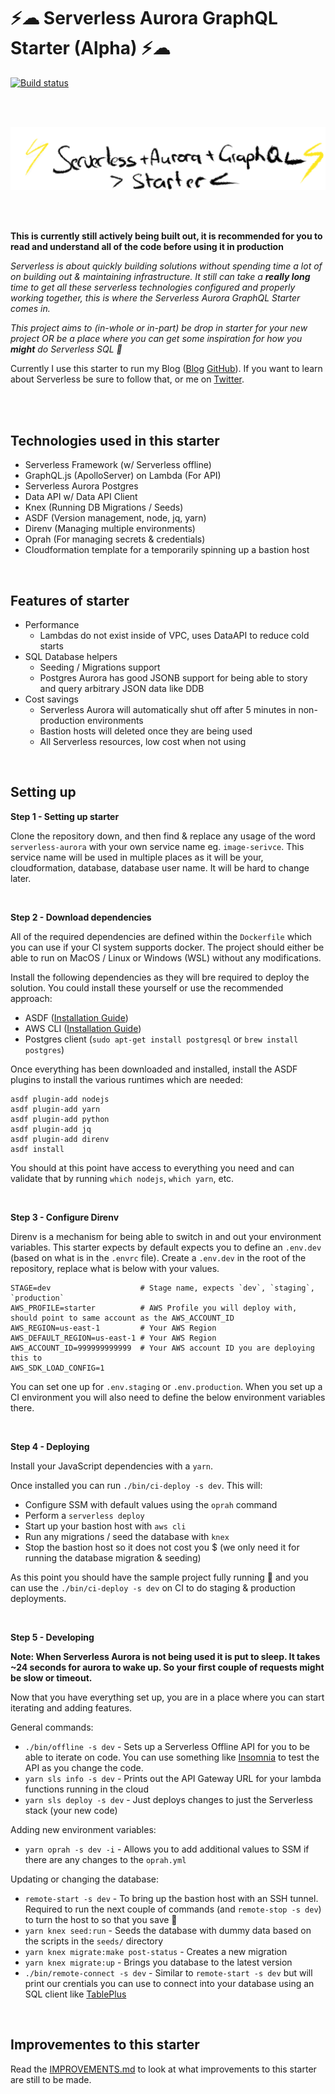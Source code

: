 # ⚡☁ Serverless Aurora GraphQL Starter (Alpha) ⚡☁

[![Build status](https://badge.buildkite.com/664e64d34cc008fa649f345595c0fe2276d83e29fe0ec045d7.svg)](https://buildkite.com/dale-salter/serverless-aurora-merge)

<br />
<br />

<p align="center">
    <img alt="Serverless Aurora GraphQL Starter" src="https://raw.githubusercontent.com/Compulsed/serverless-aurora-graphql-starter/master/image/logo.png" width="546">
</p>

<br />
<br />

**This is currently still actively being built out, it is recommended for you to read and understand all of the code before using it in production**

*Serverless is about quickly building solutions without spending time a lot of on building out & maintaining infrastructure. It still can take a **really long** time to get all these serverless technologies configured and properly working together, this is where the Serverless Aurora GraphQL Starter comes in.*

*This project aims to (in-whole or in-part) be drop in starter for your new project OR be a place where you can get some inspiration for how you **might** do Serverless SQL 🎉*

Currently I use this starter to run my Blog ([Blog](https://dalejsalter.com/) [GitHub](https://github.com/Compulsed/blog)). If you want to learn about Serverless be sure to follow that, or me on [Twitter](https://twitter.com/enepture).

<br />
<br />

## Technologies used in this starter

* Serverless Framework (w/ Serverless offline)
* GraphQL.js (ApolloServer) on Lambda (For API)
* Serverless Aurora Postgres
* Data API w/ Data API Client
* Knex (Running DB Migrations / Seeds)
* ASDF (Version management, node, jq, yarn)
* Direnv (Managing multiple environments)
* Oprah (For managing secrets & credentials)
* Cloudformation template for a temporarily spinning up a bastion host

<br />

## Features of starter

* Performance
    * Lambdas do not exist inside of VPC, uses DataAPI to reduce cold starts
* SQL Database helpers
    * Seeding / Migrations support
    * Postgres Aurora has good JSONB support for being able to story and query arbitrary JSON data like DDB 
* Cost savings 
    * Serverless Aurora will automatically shut off after 5 minutes in non-production environments
    * Bastion hosts will deleted once they are being used
    * All Serverless resources, low cost when not using

<br />

## Setting up

**Step 1 - Setting up starter**

Clone the repository down, and then find & replace any usage of the word `serverless-aurora` with your own service name eg. `image-serivce`. This service name will be used in multiple places as it will be your, cloudformation, database, database user name. It will be hard to change later.

<br />

**Step 2 - Download dependencies**

All of the required dependencies are defined within the `Dockerfile` which you can use if your CI system supports docker. The project should either be able to run on MacOS / Linux or Windows (WSL) without any modifications.

Install the following dependencies as they will bre required to deploy the solution. You could install these yourself or use the recommended approach:
* ASDF ([Installation Guide](https://asdf-vm.com/#/core-manage-asdf-vm)) 
* AWS CLI ([Installation Guide](https://docs.aws.amazon.com/cli/latest/userguide/install-cliv2.html))
* Postgres client (`sudo apt-get install postgresql` or `brew install postgres`)

Once everything has been downloaded and installed, install the ASDF plugins to install the various runtimes which are needed:

```
asdf plugin-add nodejs
asdf plugin-add yarn
asdf plugin-add python
asdf plugin-add jq
asdf plugin-add direnv
asdf install
```

You should at this point have access to everything you need and can validate that by running `which nodejs`, `which yarn`, etc.

<br />

**Step 3 - Configure Direnv**

Direnv is a mechanism for being able to switch in and out your environment variables. This starter expects by default expects you to define an `.env.dev` (based on what is in the `.envrc` file). Create a `.env.dev` in the root of the repository, replace what is below with your values.

```
STAGE=dev                    # Stage name, expects `dev`, `staging`, `production`
AWS_PROFILE=starter          # AWS Profile you will deploy with, should point to same account as the AWS_ACCOUNT_ID
AWS_REGION=us-east-1         # Your AWS Region
AWS_DEFAULT_REGION=us-east-1 # Your AWS Region
AWS_ACCOUNT_ID=999999999999  # Your AWS account ID you are deploying this to
AWS_SDK_LOAD_CONFIG=1
```

You can set one up for `.env.staging` or `.env.production`. When you set up a CI environment you will also need to define the below environment variables there.

<br />

**Step 4 - Deploying**

Install your JavaScript dependencies with a `yarn`.

Once installed you can run `./bin/ci-deploy -s dev`. This will:

- Configure SSM with default values using the `oprah` command
- Perform a `serverless deploy`
- Start up your bastion host with `aws cli`
- Run any migrations / seed the database with `knex`
- Stop the bastion host so it does not cost you $ (we only need it for running the database migration & seeding)

As this point you should have the sample project fully running 🎉 and you can use the `./bin/ci-deploy -s dev` on CI to do staging & production deployments.

<br />

**Step 5 - Developing**

**Note: When Serverless Aurora is not being used it is put to sleep. It takes ~24 seconds for aurora to wake up. So your first couple of requests might be slow or timeout.**

Now that you have everything set up, you are in a place where you can start iterating and adding features.

General commands:
- `./bin/offline -s dev` - Sets up a Serverless Offline API for you to be able to iterate on code. You can use something like [Insomnia](https://insomnia.rest/) to test the API as you change the code. 
- `yarn sls info -s dev` - Prints out the API Gateway URL for your lambda functions running in the cloud
- `yarn sls deploy -s dev` - Just deploys changes to just the Serverless stack (your new code)

Adding new environment variables:
- `yarn oprah -s dev -i` - Allows you to add additional values to SSM if there are any changes to the `oprah.yml`

Updating or changing the database:
- `remote-start -s dev` - To bring up the bastion host with an SSH tunnel. Required to run the next couple of commands (and `remote-stop -s dev`) to turn the host to so that you save 💸
- `yarn knex seed:run` - Seeds the database with dummy data based on the scripts in the `seeds/` directory
- `yarn knex migrate:make post-status` - Creates a new migration
- `yarn knex migrate:up` - Brings you database to the latest version
- `./bin/remote-connect -s dev` - Similar to `remote-start -s dev` but will print our crentials you can use to connect into your database using an SQL client like [TablePlus](https://tableplus.com/)

<br />

## Improvementes to this starter
Read the [IMPROVEMENTS.md](https://github.com/Compulsed/serverless-aurora-graphql-starter/blob/master/IMPROVEMENTS.md) to look at what improvements to this starter are still to be made.